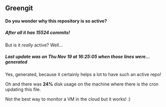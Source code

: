 ## Greengit

#### Do you wonder why this repository is so active?

##### After all it has 15524 commits!

But is it *really* active? Well...

##### Last update was on Thu Nov 19 at 16:25:05 when those lines were... generated

Yes, generated, because it certainly helps a lot to have such an active repo!

Oh and there was **24%** disk usage on the machine
where there is the cron updating this file.

Not the best way to monitor a VM in the cloud but it works! :)
